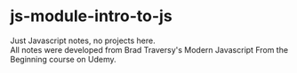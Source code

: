 # js-module-intro-to-js
Just Javascript notes, no projects here.
<br>
All notes were developed from Brad Traversy's Modern Javascript From the Beginning course on Udemy.
